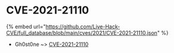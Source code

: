 # CVE-2021-21110
{% embed url="https://github.com/Live-Hack-CVE/full_database/blob/main/cves/2021/CVE-2021-21110.json" %}

* Gh0st0ne ~> [CVE-2021-21110](https://www.alice-snow.ru/2021/database/cve-2021-21110/cve-2021-21110-gh0st0ne)